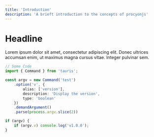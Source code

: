 ```yaml
---
title: 'Introduction'
description: 'A brieft introduction to the concepts of procyonjs'
---
```


# Headline
Lorem ipsum dolor sit amet, consectetur adipiscing elit. Donec ultrices accumsan enim, ut maximus magna cursus vitae. Integer pulvinar sem.

```ts
// Some Code
import { Command } from 'tauris';

const argv = new Command('test')
    .option('v', {
        alias: ['version'],
        description: 'Display the version',
        type: 'boolean'
    })
    .demandArgument()
    .parse(process.argv.slice(2))

if (argv) {
    if (argv.v) console.log('v1.0.0');
}
```
